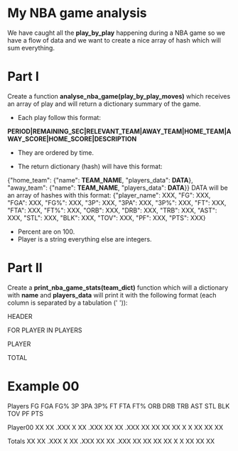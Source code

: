 # My NBA game analysis

We have caught all the **play_by_play** happening during a NBA game so we have a flow of data and we want to create a nice array of hash which will sum everything.

# Part I

Create a function **analyse_nba_game(play_by_play_moves)** which receives an array of play and will return a dictionary summary of the game.

- Each play follow this format:

**PERIOD|REMAINING_SEC|RELEVANT_TEAM|AWAY_TEAM|HOME_TEAM|AWAY_SCORE|HOME_SCORE|DESCRIPTION**
- They are ordered by time.

- The return dictionary (hash) will have this format:

{"home_team": {"name": **TEAM_NAME**, "players_data": **DATA**}, "away_team": {"name": **TEAM_NAME**, "players_data": **DATA**}}
DATA will be an array of hashes with this format:
{"player_name": XXX, "FG": XXX, "FGA": XXX, "FG%": XXX, "3P": XXX, "3PA": XXX, "3P%": XXX, "FT": XXX, "FTA": XXX, "FT%": XXX, "ORB": XXX, "DRB": XXX, "TRB": XXX, "AST": XXX, "STL": XXX, "BLK": XXX, "TOV": XXX, "PF": XXX, "PTS": XXX}

- Percent are on 100.
- Player is a string everything else are integers.

# Part II

Create a **print_nba_game_stats(team_dict)** function which will a dictionary with **name** and **players_data** will print it with the following format (each column is separated by a tabulation (' ')):

HEADER

FOR PLAYER IN PLAYERS

PLAYER

TOTAL

# Example 00

Players	FG	FGA	FG%	3P	3PA	3P%	FT	FTA	FT%	ORB	DRB	TRB	AST	STL	BLK	TOV	PF	PTS

Player00	XX	XX	.XXX	X	XX	.XXX	XX	XX	.XXX	XX	XX	XX	XX	X	X	XX	XX	XX

Totals	XX	XX	.XXX	X	XX	.XXX	XX	XX	.XXX	XX	XX	XX	XX	X	X	XX	XX	XX
